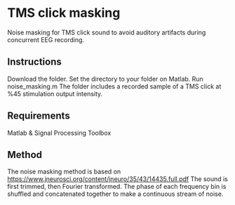 # TMS click masking
Noise masking for TMS click sound to avoid auditory artifacts during concurrent EEG recording. 

## Instructions
Download the folder. Set the directory to your folder on Matlab. Run noise_masking.m 
The folder includes a recorded sample of a TMS click at %45 stimulation output intensity. 

## Requirements
Matlab & Signal Processing Toolbox 

## Method
The noise masking method is based on https://www.jneurosci.org/content/jneuro/35/43/14435.full.pdf
The sound is first trimmed, then Fourier transformed. The phase of each frequency bin is shuffled and 
concatenated together to make a continuous stream of noise.



